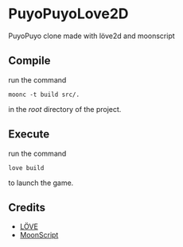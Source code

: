 # PuyoPuyoLove2D
PuyoPuyo clone made with löve2d and moonscript

## Compile

run the command
```
moonc -t build src/.
```
in the *root* directory of the project.

## Execute

run the command
```
love build
```
to launch the game.

## Credits
* [LÖVE](https://love2d.org/)
* [MoonScript](http://moonscript.org/)